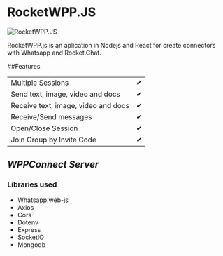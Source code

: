 # RocketWPP.JS

![RocketWPP.JS](https://i.imgur.com/M7iSCgd.png)

RocketWPP.js is an aplication in Nodejs and React for create connectors with Whatsapp and Rocket.Chat.

##Features

|                                      |     |
| ------------------------------------ | --- |
| Multiple Sessions                    | ✔   |
| Send   text, image, video and docs   | ✔   |
| Receive text, image, video and docs  | ✔   |
| Receive/Send messages                | ✔   |
| Open/Close Session                   | ✔   |
| Join Group by Invite Code            | ✔   |

## _WPPConnect Server_

### Libraries used

- Whatsapp.web-js
- Axios
- Cors
- Dotenv
- Express
- SocketIO
- Mongodb
